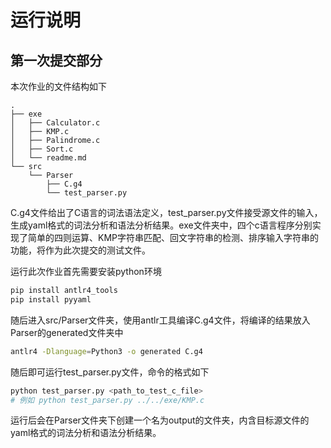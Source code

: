 # 运行说明

## 第一次提交部分

本次作业的文件结构如下

```
.
├── exe
│   ├── Calculator.c
│   ├── KMP.c
│   ├── Palindrome.c
│   ├── Sort.c
│   └── readme.md
└── src
    └── Parser
        ├── C.g4
        └── test_parser.py
```

C.g4文件给出了C语言的词法语法定义，test_parser.py文件接受源文件的输入，生成yaml格式的词法分析和语法分析结果。exe文件夹中，四个c语言程序分别实现了简单的四则运算、KMP字符串匹配、回文字符串的检测、排序输入字符串的功能，将作为此次提交的测试文件。

运行此次作业首先需要安装python环境

```sh
pip install antlr4_tools
pip install pyyaml
```

随后进入src/Parser文件夹，使用antlr工具编译C.g4文件，将编译的结果放入Parser的generated文件夹中

```sh
antlr4 -Dlanguage=Python3 -o generated C.g4
```

随后即可运行test_parser.py文件，命令的格式如下

```sh
python test_parser.py <path_to_test_c_file>
# 例如 python test_parser.py ../../exe/KMP.c
```

运行后会在Parser文件夹下创建一个名为output的文件夹，内含目标源文件的yaml格式的词法分析和语法分析结果。